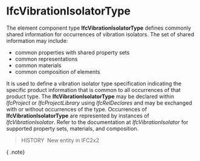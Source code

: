 IfcVibrationIsolatorType
========================

The element component type **IfcVibrationIsolatorType** defines commonly shared information for occurrences of vibration isolators. The set of shared information may include:

* common properties with shared property sets
* common representations
* common materials
* common composition of elements

It is used to define a vibration isolator type specification indicating the specific product information that is common to all occurrences of that product type. The **IfcVibrationIsolatorType** may be declared within _IfcProject_ or _IfcProjectLibrary_ using _IfcRelDeclares_ and may be exchanged with or without occurrences of the type. Occurrences of **IfcVibrationIsolatorType** are represented by instances of _IfcVibrationIsolator_. Refer to the documentation at _IfcVibrationIsolator_ for supported property sets, materials, and composition.

> HISTORY&nbsp; New entity in IFC2x2

{ .note}
>
